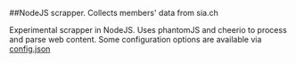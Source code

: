 ##NodeJS scrapper. Collects members' data from sia.ch  

Experimental scrapper in NodeJS. Uses phantomJS and cheerio to process and parse web
content.
Some configuration options are available via [config.json](config.json)
